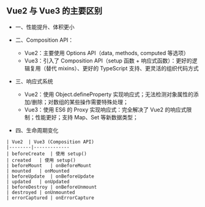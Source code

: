 ## Vue2 与 Vue3 的主要区别
- 一、性能提升、体积更小
- 二、Composition API：
   - Vue2：主要使用 Options API（data, methods, computed 等选项）
   - Vue3：引入了 Composition API（setup 函数 + 响应式函数）：更好的逻辑复用（替代 mixins）、更好的 TypeScript 支持、更灵活的组织代码方式
 
- 三、响应式系统
   - Vue2：使用 Object.defineProperty 实现响应式；无法检测对象属性的添加/删除；对数组的某些操作需要特殊处理；
   - Vue3：使用 ES6 的 Proxy 实现响应式：完全解决了 Vue2 的响应式限制；性能更好；支持 Map、Set 等新数据类型；
 
- 四、生命周期变化
```
| Vue2	| Vue3 (Composition API)
|--------|-------------
| beforeCreate	| 使用 setup()
| created	| 使用 setup()
| beforeMount	| onBeforeMount
| mounted	| onMounted
| beforeUpdate	| onBeforeUpdate
| updated	| onUpdated
| beforeDestroy	| onBeforeUnmount
| destroyed	| onUnmounted
| errorCaptured	| onErrorCapture
```
